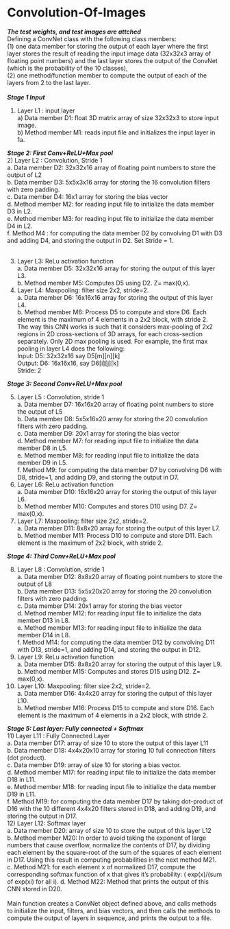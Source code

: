 # Convolution-Of-Images<br>
***The test weights, and test images are attched*** <br>
Defining a ConvNet class with the following class members:<br>
(1) one data member for storing the output of each layer where the first layer stores the result of reading the input image data (32x32x3 array of floating point numbers) and the last layer stores the output of the ConvNet (which is the probability of the 10 classes), <br>
(2) one method/function member to compute the output of each of the layers from 2 to the last layer. <br><br>
***Stage 1 Input***<br>
1)  Layer L1 : input layer <br>
a)	Data member D1:  float 3D matrix array of size 32x32x3 to store input image.<br>
b)	Method member M1: reads input file and initializes the input layer in 1a.<br>

***Stage 2: First Conv+ReLU+Max pool***<br>
2)  Layer L2 : Convolution, Stride 1 <br>
a. Data member D2: 32x32x16 array of floating point numbers to store the output of L2 <br>
b. Data member D3:  5x5x3x16 array for storing the 16 convolution filters with zero padding.<br>
c. Data member D4: 16x1 array for storing the bias vector<br>
d. Method member M2: for reading input file to initialize the data member D3 in L2.<br>
e. Method member M3: for reading input file to initialize the data member D4 in L2.<br>
f. Method M4 : for computing the data member D2 by convolving D1 with D3 and adding D4, and storing the output in D2. Set Stride = 1.<br><br>

3)	Layer L3: ReLu activation function <br>
a.	Data member D5: 32x32x16 array for storing the output of this layer L3.<br>
b.	Method member M5: Computes D5 using D2. Z= max(0,x).<br>
4)	Layer L4: Maxpooling: filter size 2x2, stride=2. <br>
a.	Data member D6: 16x16x16 array for storing the output of this layer L4.<br>
b.	Method member M6: Process D5 to compute and store D6. Each element is the maximum of 4 elements in a 2x2 block, with stride 2.<br>
The way this CNN works is such that it considers max-pooling of 2x2 regions in 2D cross-sections of 3D arrays, for each cross-section separately. Only 2D max pooling is used. For example, the first max pooling in layer L4 does the following:<br>
Input: D5: 32x32x16 say D5[m][n][k]<br>
Output: D6: 16x16x16, say D6[i][j][k]<br>
Stride: 2<br>

***Stage 3: Second Conv+ReLU+Max pool***<br>

5)  Layer L5 : Convolution, stride 1<br>
a. Data member D7: 16x16x20 array of floating point numbers to store the output of L5 <br>
b. Data member D8:  5x5x16x20  array for storing the 20 convolution filters with zero padding.<br>
c. Data member D9: 20x1 array for storing the bias vector<br>
d. Method member M7: for reading input file to initialize the data member D8 in L5.<br>
e. Method member M8: for reading input file to initialize the data member D9 in L5.<br>
f. Method M9: for computing the data member D7 by convolving D6  with D8, stride=1, and adding D9, and storing the output in D7.<br>
6)	Layer L6: ReLu activation function<br>
a.	Data member D10: 16x16x20 array for storing the output of this layer L6.<br>
b.	Method member M10: Computes and stores D10 using D7. Z= max(0,x).<br>
7)	Layer L7: Maxpooling: filter size 2x2, stride=2.<br>
a.	Data member D11: 8x8x20 array for storing the output of this layer L7.<br>
b.	Method member M11: Process D10 to compute and store D11. Each element is the maximum of 2x2 block, with stride 2.<br>

***Stage 4: Third Conv+ReLU+Max pool***

8)  Layer L8 : Convolution, stride 1<br>
a. Data member D12: 8x8x20 array of floating point numbers to store the output of L8<br>
b. Data member D13:  5x5x20x20  array for storing the 20 convolution filters with zero padding.<br>
c. Data member D14: 20x1 array for storing the bias vector<br>
d. Method member M12: for reading input file to initialize the data member D13 in L8.<br>
e. Method member M13: for reading input file to initialize the data member D14 in L8.<br>
f. Method M14: for computing the data member D12 by convolving D11  with D13, stride=1, and adding D14, and storing the output in D12.<br>
9)	Layer L9: ReLu activation function<br>
a.	Data member D15: 8x8x20 array for storing the output of this layer L9.<br>
b.	Method member M15: Computes and stores D15 using D12. Z= max(0,x).<br>
10)	Layer L10: Maxpooling: filter size 2x2, stride=2.<br>
a.	Data member D16: 4x4x20 array for storing the output of this layer L10.<br>
b.	Method member M16: Process D15 to compute and store D16. Each element is the maximum of 4 elements in a 2x2 block, with stride 2.<br>

***Stage 5: Last layer: Fully connected + Softmax***<br>
11)	Layer L11 : Fully Connected Layer<br>
a.	Data member D17:  array of size 10 to store the output of this layer L11<br>
b.	Data member D18: 4x4x20x10 array for storing 10  full connection filters (dot product).<br>
c.	Data member D19: array of size 10 for storing a bias vector.<br>
d. Method member M17: for reading input file to initialize the data member D18 in L11.<br>
e. Method member M18: for reading input file to initialize the data member D19 in L11.<br>
f. Method M19: for computing the data member D17 by taking dot-product of D16  with the 10 different 4x4x20 filters stored in D18, and adding D19, and storing the output in D17.<br>
12) Layer L12: Softmax layer<br>
a.	Data member D20: array of size 10 to store the output of this layer L12<br>
b.	Method member M20: In order to avoid taking the exponent of large numbers that cause overflow, normalize the contents of D17, by dividing each element by the square-root of the sum of the squares of each element in D17. Using this result in computing probabilities in the next method M21. <br>
c.	Method M21: for each element x of normalized D17, compute the corresponding softmax function of x that gives it’s probability: ( exp(x)/(sum of exp(xi) for all i).
d.	Method M22: Method that prints the output of this CNN stored in D20.<br><br>
Main function creates a ConvNet object defined above, and calls methods to initialize the input, filters, and bias vectors, and then calls the methods to compute the output of layers in sequence, and prints the output to a file. <br>
